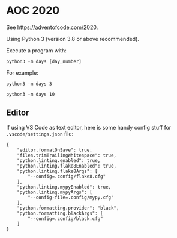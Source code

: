 # AOC 2020

See <https://adventofcode.com/2020>.

Using Python 3 (version 3.8 or above recommended).

Execute a program with:

```
python3 -m days [day_number]
```

For example:

```
python3 -m days 3

python3 -m days 10
```

## Editor

If using VS Code as text editor, here is some handy config stuff for `.vscode/settings.json` file:

```
{
    "editor.formatOnSave": true,
    "files.trimTrailingWhitespace": true,
    "python.linting.enabled": true,
    "python.linting.flake8Enabled": true,
    "python.linting.flake8Args": [
        "--config=.config/flake8.cfg"
    ],
    "python.linting.mypyEnabled": true,
    "python.linting.mypyArgs": [
        "--config-file=.config/mypy.cfg"
    ],
    "python.formatting.provider": "black",
    "python.formatting.blackArgs": [
        "--config=.config/black.cfg"
    ]
}
```
